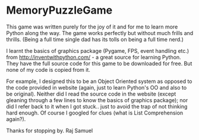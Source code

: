 # MemoryPuzzleGame
This game was written purely for the joy of it and for me to learn more Python along the way.
The game works perfectly but without much frills and thrills. (Being a full time single dad has its tolls on being a full time nerd.)

I learnt the basics of graphics package (Pygame, FPS, event handling etc.) from http://inventwithpython.com/ - a great source for learning Python. They have the full source code for this game to be downloaded for free. But none of my code is copied from it. 

For example, I designed this to be an Object Oriented system  as opposed to the code provided in website (again, just to learn Python's OO and also to be original). Neither did I read the source code in the website (except gleaning through a few lines to know the basics of graphics package); nor did I refer back to it when I got stuck.. just to avoid the trap of not thinking hard enough. Of course I googled for clues (what is List Comprehension again?).

Thanks for stopping by.
Raj Samuel
